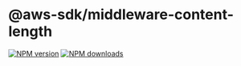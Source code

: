 # @aws-sdk/middleware-content-length

[![NPM version](https://img.shields.io/npm/v/@aws-sdk/middleware-content-length/rc.svg)](https://www.npmjs.com/package/@aws-sdk/middleware-content-length)
[![NPM downloads](https://img.shields.io/npm/dm/@aws-sdk/middleware-content-length.svg)](https://www.npmjs.com/package/@aws-sdk/middleware-content-length)
